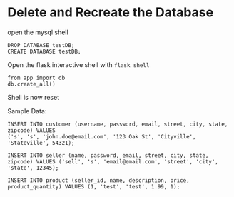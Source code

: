 # Delete and Recreate the Database
open the mysql shell
```mysql
DROP DATABASE testDB;
CREATE DATABASE testDB;
```


Open the flask interactive shell with `flask shell`
```shell
from app import db
db.create_all()
```

Shell is now reset

Sample Data:
```mysql
INSERT INTO customer (username, password, email, street, city, state, zipcode) VALUES
('s', 's', 'john.doe@email.com', '123 Oak St', 'Cityville', 'Stateville', 54321);

INSERT INTO seller (name, password, email, street, city, state, zipcode) VALUES ('sell', 's', 'email@email.com', 'street', 'city', 'state', 12345);

INSERT INTO product (seller_id, name, description, price, product_quantity) VALUES (1, 'test', 'test', 1.99, 1);


```